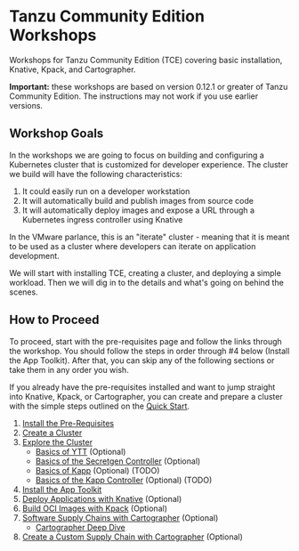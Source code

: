 # Tanzu Community Edition Workshops

Workshops for Tanzu Community Edition (TCE) covering basic installation, Knative, Kpack, and Cartographer.

**Important:** these workshops are based on version 0.12.1 or greater of Tanzu Community Edition.
The instructions may not work if you use earlier versions.

## Workshop Goals

In the workshops we are going to focus on building and configuring a Kubernetes cluster that is customized
for developer experience. The cluster we build will have the following characteristics:

1. It could easily run on a developer workstation
1. It will automatically build and publish images from source code
1. It will automatically deploy images and expose a URL through a Kubernetes ingress controller using Knative

In the VMware parlance, this is an "iterate" cluster - meaning that it is meant to be used as a cluster
where developers can iterate on application development.

We will start with installing TCE, creating a cluster, and deploying a simple workload. Then we will dig in
to the details and what's going on behind the scenes.

## How to Proceed

To proceed, start with the pre-requisites page and follow the links through the workshop. You should follow the steps
in order through #4 below (Install the App Toolkit). After that, you can skip any of the following sections
or take them in any order you wish.

If you already have the pre-requisites installed and want to jump straight into Knative, Kpack, or Cartographer,
you can create and prepare a cluster with the simple steps outlined on the [Quick Start](QuickStart.md).

1. [Install the Pre-Requisites](00-basic-setup/README.md)
1. [Create a Cluster](01-creating-clusters/README.md)
1. [Explore the Cluster](02-explore-the-cluster/README.md)
   - [Basics of YTT](02-explore-the-cluster/ytt/README.md) (Optional)
   - [Basics of the Secretgen Controller](02-explore-the-cluster/secretgen-controller/README.md) (Optional)
   - [Basics of Kapp](02-explore-the-cluster/kapp/README.md) (Optional) (TODO)
   - [Basics of the Kapp Controller](02-explore-the-cluster/kapp-controller/README.md) (Optional) (TODO)
1. [Install the App Toolkit](03-app-toolkit/README.md)
1. [Deploy Applications with Knative](04-knative/README.md) (Optional)
1. [Build OCI Images with Kpack](05-kpack/README.md) (Optional)
1. [Software Supply Chains with Cartographer](06-cartographer/README.md) (Optional)
   - [Cartographer Deep Dive](06-cartographer/CartographerDeepDive.md)
1. [Create a Custom Supply Chain with Cartographer](07-CustomSupplyChain/README.md) (Optional)

